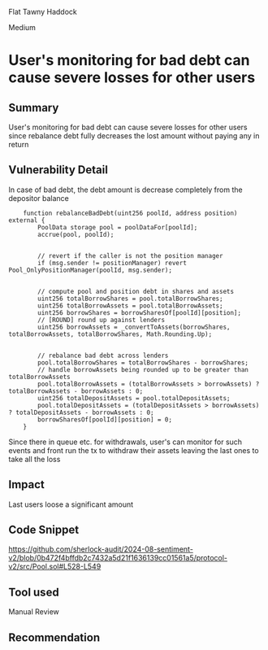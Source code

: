 Flat Tawny Haddock

Medium

# User's monitoring for bad debt can cause severe losses for other users

## Summary
User's monitoring for bad debt can cause severe losses for other users since rebalance debt fully decreases the lost amount without paying any in return

## Vulnerability Detail
In case of bad debt, the debt amount is decrease completely from the depositor balance
```solidity
    function rebalanceBadDebt(uint256 poolId, address position) external {
        PoolData storage pool = poolDataFor[poolId];
        accrue(pool, poolId);


        // revert if the caller is not the position manager
        if (msg.sender != positionManager) revert Pool_OnlyPositionManager(poolId, msg.sender);


        // compute pool and position debt in shares and assets
        uint256 totalBorrowShares = pool.totalBorrowShares;
        uint256 totalBorrowAssets = pool.totalBorrowAssets;
        uint256 borrowShares = borrowSharesOf[poolId][position];
        // [ROUND] round up against lenders
        uint256 borrowAssets = _convertToAssets(borrowShares, totalBorrowAssets, totalBorrowShares, Math.Rounding.Up);


        // rebalance bad debt across lenders
        pool.totalBorrowShares = totalBorrowShares - borrowShares;
        // handle borrowAssets being rounded up to be greater than totalBorrowAssets
        pool.totalBorrowAssets = (totalBorrowAssets > borrowAssets) ? totalBorrowAssets - borrowAssets : 0;
        uint256 totalDepositAssets = pool.totalDepositAssets;
        pool.totalDepositAssets = (totalDepositAssets > borrowAssets) ? totalDepositAssets - borrowAssets : 0;
        borrowSharesOf[poolId][position] = 0;
    }
```

Since there in queue etc. for withdrawals, user's can monitor for such events and front run the tx to withdraw their assets leaving the last ones to take all the loss

## Impact
Last users loose a significant amount

## Code Snippet
https://github.com/sherlock-audit/2024-08-sentiment-v2/blob/0b472f4bffdb2c7432a5d21f1636139cc01561a5/protocol-v2/src/Pool.sol#L528-L549
## Tool used

Manual Review

## Recommendation